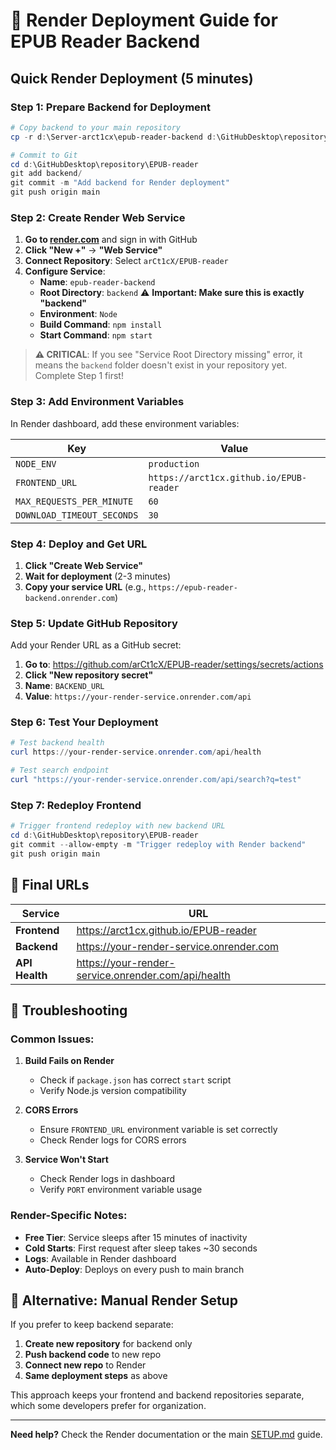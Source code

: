 # 🚀 Render Deployment Guide for EPUB Reader Backend

## Quick Render Deployment (5 minutes)

### Step 1: Prepare Backend for Deployment
```powershell
# Copy backend to your main repository
cp -r d:\Server-arct1cx\epub-reader-backend d:\GitHubDesktop\repository\EPUB-reader\backend

# Commit to Git
cd d:\GitHubDesktop\repository\EPUB-reader
git add backend/
git commit -m "Add backend for Render deployment"
git push origin main
```

### Step 2: Create Render Web Service

1. **Go to [render.com](https://render.com)** and sign in with GitHub
2. **Click "New +"** → **"Web Service"**
3. **Connect Repository**: Select `arCt1cX/EPUB-reader`
4. **Configure Service**:
   - **Name**: `epub-reader-backend`
   - **Root Directory**: `backend` ⚠️ **Important: Make sure this is exactly "backend"**
   - **Environment**: `Node`
   - **Build Command**: `npm install`
   - **Start Command**: `npm start`

> **⚠️ CRITICAL**: If you see "Service Root Directory missing" error, it means the `backend` folder doesn't exist in your repository yet. Complete Step 1 first!

### Step 3: Add Environment Variables

In Render dashboard, add these environment variables:

| Key | Value |
|-----|-------|
| `NODE_ENV` | `production` |
| `FRONTEND_URL` | `https://arct1cx.github.io/EPUB-reader` |
| `MAX_REQUESTS_PER_MINUTE` | `60` |
| `DOWNLOAD_TIMEOUT_SECONDS` | `30` |

### Step 4: Deploy and Get URL

1. **Click "Create Web Service"**
2. **Wait for deployment** (2-3 minutes)
3. **Copy your service URL** (e.g., `https://epub-reader-backend.onrender.com`)

### Step 5: Update GitHub Repository

Add your Render URL as a GitHub secret:

1. **Go to**: https://github.com/arCt1cX/EPUB-reader/settings/secrets/actions
2. **Click "New repository secret"**
3. **Name**: `BACKEND_URL`
4. **Value**: `https://your-render-service.onrender.com/api`

### Step 6: Test Your Deployment

```powershell
# Test backend health
curl https://your-render-service.onrender.com/api/health

# Test search endpoint
curl "https://your-render-service.onrender.com/api/search?q=test"
```

### Step 7: Redeploy Frontend

```powershell
# Trigger frontend redeploy with new backend URL
cd d:\GitHubDesktop\repository\EPUB-reader
git commit --allow-empty -m "Trigger redeploy with Render backend"
git push origin main
```

## 🎯 Final URLs

| Service | URL |
|---------|-----|
| **Frontend** | https://arct1cx.github.io/EPUB-reader |
| **Backend** | https://your-render-service.onrender.com |
| **API Health** | https://your-render-service.onrender.com/api/health |

## 🚨 Troubleshooting

### Common Issues:

1. **Build Fails on Render**
   - Check if `package.json` has correct `start` script
   - Verify Node.js version compatibility

2. **CORS Errors**
   - Ensure `FRONTEND_URL` environment variable is set correctly
   - Check Render logs for CORS errors

3. **Service Won't Start**
   - Check Render logs in dashboard
   - Verify `PORT` environment variable usage

### Render-Specific Notes:

- **Free Tier**: Service sleeps after 15 minutes of inactivity
- **Cold Starts**: First request after sleep takes ~30 seconds
- **Logs**: Available in Render dashboard
- **Auto-Deploy**: Deploys on every push to main branch

## 🔄 Alternative: Manual Render Setup

If you prefer to keep backend separate:

1. **Create new repository** for backend only
2. **Push backend code** to new repo
3. **Connect new repo** to Render
4. **Same deployment steps** as above

This approach keeps your frontend and backend repositories separate, which some developers prefer for organization.

---

**Need help?** Check the Render documentation or the main [SETUP.md](./SETUP.md) guide.
